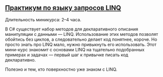 ## [Практикум по языку запросов LINQ](https://ulearn.me/course/linq/Vvedenie_3446fab2-15df-4045-ab40-abc1f3dc87c8)
Длительность миникурса: 2–4 часа.

В C# существует набор методов для декларативного описания манипуляции с данными — LINQ. Использование этих методов позволят обойтись без циклов, а следовательно делает код понятнее, короче. Но просто знать про LINQ мало, нужно привыкнуть его использовать. Этот мини-курс знакомит с основами LINQ на тщательно подобранных примерах и задачах — первый шаг к привычке писать код декларативно.

Полезно и тем, кто поверхностно уже знаком с LINQ. 
